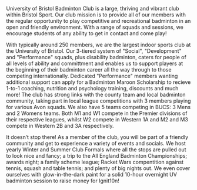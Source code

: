 University of Bristol Badminton Club is a large, thriving and vibrant club within Bristol Sport. Our club mission is to provide all of our members with the regular opportunity to play competitive and recreational badminton in an open and friendly environment. With a range of squads and sessions, we encourage students of any ability to get in contact and come play!

With typically around 250 members, we are the largest indoor sports club at the University of Bristol. Our 3-tiered system of "Social", "Development" and "Performance" squads, plus disability badminton, caters for people of all levels of ability and committment and enables us to support players at the beginning of their badminton career all the way through to those competing internationally. Dedicated "Performance" members wanting additional support can apply for a Badminton Maroon Scholarship to recieve 1-to-1 coaching, nutrition and psychology training, discounts and much more! The club has strong links with the county team and local badminton community, taking part in local league competitions with 3 members playing for various Avon squads. We also have 5 teams competing in BUCS: 3 Mens and 2 Womens teams. Both M1 and W1 compete in the Premier divisions of their respective leagues, whilst W2 compete in Western 1A and M2 and M3 compete in Western 2B and 3A respectively.

It doesn’t stop there! As a member of the club, you will be part of a friendly community and get to experience a variety of events and socials. We host yearly Winter and Summer Club Formals where all the stops are pulled out to look nice and fancy; a trip to the All England Badminton Championships; awards night; a family scheme league; Racket Wars compentition against tennis, squash and table tennis; and plenty of big nights out. We even cover ourselves with glow-in-the-dark paint for a solid 10-hour overnight UV badminton session to raise money for Ignit10n!  
